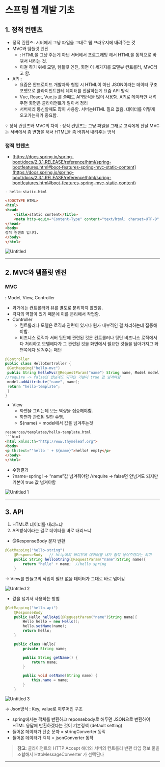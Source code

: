# 스프링 웹 개발 기초

## 1. 정적 컨텐츠

- 정적 컨텐츠: 서버에서 그냥 파일을 그대로 웹 브라우저에 내려주는 것
- MVC와 템플릿 엔진
    - : HTML을 그냥 주는게 아닌 서버에서 프로그래밍 해서 HTML을 동적으로 바꿔서 내리는 것.
    - 이걸 하기 위해 모델, 템플릿 엔진, 화면 이 세가지를 모델뷰 컨트롤러, MVC라고 함.
- API :
    - 요즘은 안드로이드 개발자와 협업 시 HTML이 아닌 JSON이라는 데이터 구조 포맷으로 클라이언트한테 데이터를 전달하는게 요즘 API 방식
    - Vue, React, Vue.js 를 쓸때도 API방식을 많이 사용함.
    API로 데이터만 내려주면 화면은 클라이언트가 알아서 정리
    - 서버끼리 통신할때도 많이 사용함.
    서버는HTML 필요 없음. 데이터를 어떻게 오고가는지가 중요함.

<aside>
💡 정적 컨텐츠와 MVC의 차이 
: 정적 컨텐츠는 그냥 파일을 그래로 고객에게 전달
 MVC는 서버에서 좀 변형을 해서 HTML을 좀 바꿔서 내려주는 방식

</aside>

### 정적 컨텐츠

- [https://docs.spring.io/spring-boot/docs/2.3.1.RELEASE/reference/html/spring-bootfeatures.html#boot-features-spring-mvc-static-content](https://docs.spring.io/spring-boot/docs/2.3.1.RELEASE/reference/html/spring-bootfeatures.html#boot-features-spring-mvc-static-content)

```html
- hello-static.html

<!DOCTYPE HTML>
<html>
<head>
    <title>static content</title>
    <meta http-equiv="Content-Type" content="text/html; charset=UTF-8" />
</head>
<body>
정적 컨텐츠 입니다.
</body>
</html>
```

![Untitled](https://github.com/eejuuung/Spring_Study_Basic/assets/46306166/d4424c17-25b6-4f93-ab8d-83654e0c8633)


---

## 2. MVC와 템플릿 엔진

### MVC

: Model, View, Controller

- 과거에는 컨트롤러와 뷰를 별도로 분리하지 않았음.
- 각자의 역할이 있기 때문에 이를 분리해서 작업함.
- Controller
    - 컨트롤러나 모델은 로직과 관련이 있거나 뭔가 내부적인 걸 처리하는데 집중해야함.
    - 비즈니스 로직과 서버 뒷단에 관련된 것은 컨트롤러나 뒷단 비즈니스 로직에서 다 처리하고 모델에다가 그 관련된 것을 화면에서 필요한 것들을 담아가지고 화면쪽에다 넘겨주는 패턴

```java
@Controller
public class HelloController {
 @GetMapping("hello-mvc")
 public String helloMvc(@RequestParam("name") String name, Model model) {  
//require -> false면 안넘겨도 되지만 기본이 true 값 넘겨야함
 model.addAttribute("name", name);
 return "hello-template";
 }
}
```

- View
    - 화면을 그리는데 모든 역량을 집중해야함.
    - 화면과 관련된 일만 수행.
    - ${name} = model에서 값을 넘겨주는것

```html
resources/templates/hello-template.html
```html
<html xmlns:th="http://www.thymeleaf.org">
<body>
<p th:text="'hello ' + ${name}">hello! empty</p>
</body>
</html>
```

- 수행결과
- ?name=spring! → “name”값 넘겨줘야함
//require -> false면 안넘겨도 되지만 기본이 true 값 넘겨야함

![Untitled 1](https://github.com/eejuuung/Spring_Study_Basic/assets/46306166/eff99459-a2d5-485c-b36b-38db46ea5b34)


---

## 3. API

1. HTML로 데이터를 내리느냐
2. API방식이라는 걸로 데이터를 바로 내리느냐

- @ResponseBody 문자 반환

```java
@GetMapping("hello-string")
    @ResponseBody   // http에의 바디부에 데이터를 내가 집적 넣어주겠다는 의미
    public String helloString(@RequestParam("name")String name){
        return "hello" + name;  //hello spring
    }
```

→ View를 만들고의 작업이 필요 없음 데이터가 그대로 바로 넘어감

![Untitled 2](https://github.com/eejuuung/Spring_Study_Basic/assets/46306166/c6058501-ba66-4695-9f22-42b3382a141c)


- 값을 넘겨서 사용하는 방법

```java
@GetMapping("hello-api")
    @ResponseBody
    public Hello helloApi(@RequestParam("name")String name){
        Hello hello = new Hello();
        hello.setName(name);
        return hello;
    }

    public class Hello{
        private String name;

        public String getName() {
            return name;
        }

        public void setName(String name) {
            this.name = name;
        }
    }
```

![Untitled 3](https://github.com/eejuuung/Spring_Study_Basic/assets/46306166/b0a81ede-199e-4c73-b9ca-4563005c0eb3)


→ Json방식 : Key, value로 이루어진 구조

- spring에서는 객체를 반환하고 reponsebody로 해두면 JSON으로 변환하여 HTML 응답에 반환하겠다는 것이 기본정책 (default setting)
- 들어온 데이터가 단순 문자 = stringConverter 동작
- 들어온 데이터가 객체 = jsonConverter 동작

> **참고:** 클라이언트의 HTTP Accept 해더와 서버의 컨트롤러 반환 타입 정보 둘을 조합해서 HttpMessageConverter 가 선택된다
> 

---
